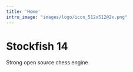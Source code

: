 ```yaml
---
title: 'Home'
intro_image: "images/logo/icon_512x512@2x.png"
---
```


# Stockfish 14

Strong open source chess engine